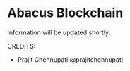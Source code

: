 # Abacus Blockchain

Information will be updated shortly.

CREDITS:
- Prajit Chennupati @prajitchennupati
